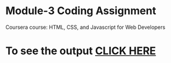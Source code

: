 

# Module-3 Coding Assignment

Coursera course: HTML, CSS, and Javascript for Web Developers

# To see the output [CLICK HERE](https://github.com/DevGajjar12/Module_3-Coding-Assignments/blob/main/index.html)

